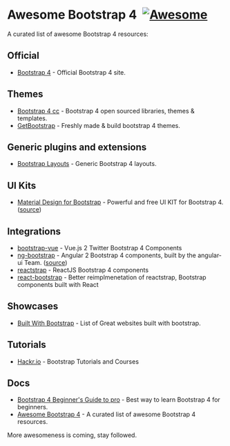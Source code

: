 # Awesome Bootstrap 4 &nbsp;[![Awesome](https://cdn.rawgit.com/sindresorhus/awesome/d7305f38d29fed78fa85652e3a63e154dd8e8829/media/badge.svg)](https://github.com/sindresorhus/awesome)

A curated list of awesome Bootstrap 4 resources:

## Official 
- [Bootstrap 4](https://getbootstrap.com/) - Official Bootstrap 4 site.

## Themes
- [Bootstrap 4 cc](https://bootstrap4.cc/) - Bootstrap 4 open sourced libraries, themes & templates.
- [GetBootstrap](https://themes.getbootstrap.com/) - Freshly made & build bootstrap 4 themes.

## Generic plugins and extensions
- [Bootstrap Layouts](https://github.com/highweb/bootstrap-layouts) - Generic Bootstrap 4 layouts. 

## UI Kits
- [Material Design for Bootstrap](http://mdbootstrap.com/material-design-for-bootstrap/) - Powerful and free UI KIT for Bootstrap 4. ([source](https://github.com/mdbootstrap/bootstrap-material-design))

## Integrations
- [bootstrap-vue](https://github.com/bootstrap-vue/bootstrap-vue) -  Vue.js 2 Twitter Bootstrap 4 Components 
- [ng-bootstrap](https://ng-bootstrap.github.io/) -  Angular 2 Bootstrap 4 components, built by the angular-ui Team. ([source](https://github.com/ng-bootstrap/ng-bootstrap))
- [reactstrap](https://github.com/reactstrap/reactstrap) -  ReactJS Bootstrap 4 components
 - [react-bootstrap](https://github.com/react-bootstrap/react-bootstrap) - Better reimplmenetation of reactstrap, Bootstrap components built with React
## Showcases
- [Built With Bootstrap](http://builtwithbootstrap.com/) - List of Great websites built with bootstrap.

## Tutorials
- [Hackr.io](https://hackr.io/tutorials/learn-bootstrap) - Bootstrap Tutorials and Courses
 

## Docs
- [Bootstrap 4 Beginner's Guide to pro](https://bootstrap4.cc/bootstrap-4-tooltips-beginner-guide-to-make-you-pro-2019/) - Best way to learn Bootstrap 4 for beginners.
- [Awesome Bootstrap 4](https://github.com/bootstrap4cc/Best-Bootstrap-Awesome-List) - A curated list of awesome Bootstrap 4 resources.

More awesomeness is coming, stay followed.
